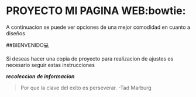 # **PROYECTO MI PAGINA WEB**:bowtie:

A continuacion se puede ver opciones de una mejor comodidad en cuanto a diseños

##BIENVENIDO:computer:

Si deseas hacer una copia de proyecto para realizacion de ajustes es necesario
seguir estas instrucciones

***recoleccion de informacion***

> Por que la clave del exito es perseverar. -Tad Marburg
